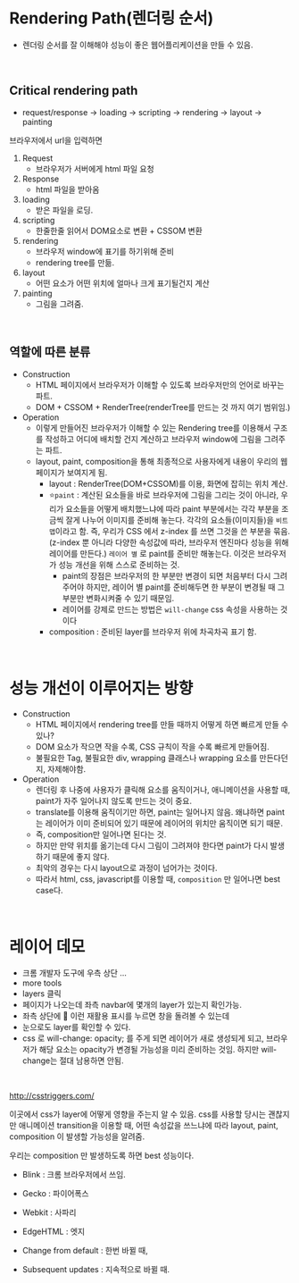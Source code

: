 # Rendering Path(렌더링 순서)

- 렌더링 순서를 잘 이해해야 성능이 좋은 웹어플리케이션을 만들 수 있음.

<br/>

## Critical rendering path

- request/response -> loading -> scripting -> rendering -> layout -> painting

브라우저에서 url을 입력하면

1. Request
   - 브라우저가 서버에게 html 파일 요청
2. Response
   - html 파일을 받아옴
3. loading
   - 받은 파일을 로딩.
4. scripting
   - 한줄한줄 읽어서 DOM요소로 변환 + CSSOM 변환
5. rendering
   - 브라우저 window에 표기를 하기위해 준비
   - rendering tree를 만듦.
6. layout
   - 어떤 요소가 어떤 위치에 얼마나 크게 표기될건지 계산
7. painting
   - 그림을 그려줌.

<br/>

## 역할에 따른 분류

- Construction
  - HTML 페이지에서 브라우저가 이해할 수 있도록 브라우저만의 언어로 바꾸는 파트.
  - DOM + CSSOM + RenderTree(renderTree를 만드는 것 까지 여기 범위임.)
- Operation
  - 이렇게 만들어진 브라우저가 이해할 수 있는 Rendering tree를 이용해서 구조를 작성하고 어디에 배치할 건지 계산하고 브라우저 window에 그림을 그려주는 파트.
  - layout, paint, composition을 통해 최종적으로 사용자에게 내용이 우리의 웹페이지가 보여지게 됨.
    - layout : RenderTree(DOM+CSSOM)를 이용, 화면에 잡히는 위치 계산.
    - ⭐️`paint` : 계산된 요소들을 바로 브라우저에 그림을 그리는 것이 아니라, 우리가 요소들을 어떻게 배치했느냐에 따라 paint 부분에서는 각각 부분을 조금씩 잘게 나누어 이미지를 준비해 놓는다. 각각의 요소들(이미지들)을 `비트맵`이라고 함. 즉, 우리가 CSS 에서 z-index 를 쓰면 그것을 쓴 부분을 묶음. (z-index 뿐 아니라 다양한 속성값에 따라, 브라우저 엔진마다 성능을 위해 레이어를 만든다.) `레이어 별` 로 paint를 준비만 해놓는다. 이것은 브라우저가 성능 개선을 위해 스스로 준비하는 것.
      - paint의 장점은 브라우저의 한 부분만 변경이 되면 처음부터 다시 그려주어야 하지만, 레이어 별 paint를 준비해두면 한 부분이 변경될 때 그 부분만 변화시켜줄 수 있기 때문임.
      - 레이어를 강제로 만드는 방법은 `will-change` css 속성을 사용하는 것이다
    - composition : 준비된 layer를 브라우저 위에 차곡차곡 표기 함.

<br/>

# 성능 개선이 이루어지는 방향

- Construction
  - HTML 페이지에서 rendering tree를 만들 때까지 어떻게 하면 빠르게 만들 수 있나?
  - DOM 요소가 작으면 작을 수록, CSS 규칙이 작을 수록 빠르게 만들어짐.
  - 불필요한 Tag, 불필요한 div, wrapping 클래스나 wrapping 요소를 만든다던지, 자제해야함.
- Operation
  - 렌더링 후 나중에 사용자가 클릭해 요소를 움직이거나, 애니메이션을 사용할 때, paint가 자주 일어나지 않도록 만드는 것이 중요.
  - translate를 이용해 움직이기만 하면, paint는 일어나지 않음. 왜냐하면 paint는 레이어가 이미 준비되어 있기 때문에 레이어의 위치만 움직이면 되기 때문.
  - 즉, composition만 일어나면 된다는 것.
  - 하지만 만약 위치를 옮기는데 다시 그림이 그려져야 한다면 paint가 다시 발생하기 때문에 좋지 않다.
  - 최악의 경우는 다시 layout으로 과정이 넘어가는 것이다.
  - 따라서 html, css, javascript를 이용할 때, `composition` 만 일어나면 best case다.

<br/>

# 레이어 데모

- 크롬 개발자 도구에 우측 상단 ...
- more tools
- layers 클릭
- 페이지가 나오는데 좌측 navbar에 몇개의 layer가 있는지 확인가능.
- 좌측 상단에 🔁 이런 재활용 표시를 누르면 창을 돌려볼 수 있는데
- 눈으로도 layer를 확인할 수 있다.
- css 로 will-change: opacity; 를 주게 되면 레이어가 새로 생성되게 되고, 브라우저가 해당 요소는 opacity가 변경될 가능성을 미리 준비하는 것임. 하지만 will-change는 절대 남용하면 안됨.

<br/>

http://csstriggers.com/

이곳에서 css가 layer에 어떻게 영향을 주는지 알 수 있음. css를 사용할 당시는 괜찮지만 애니메이션 transition을 이용할 때, 어떤 속성값을 쓰느냐에 따라 layout, paint, composition 이 발생할 가능성을 알려줌.

우리는 composition 만 발생하도록 하면 best 성능이다.

- Blink : 크롬 브라우저에서 쓰임.
- Gecko : 파이어폭스
- Webkit : 사파리
- EdgeHTML : 엣지

- Change from default : 한번 바뀔 때,
- Subsequent updates : 지속적으로 바뀔 때.